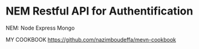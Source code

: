 # NEM Restful API for Authentification

NEM: Node Express Mongo

MY COOKBOOK https://github.com/nazimboudeffa/mevn-cookbook
